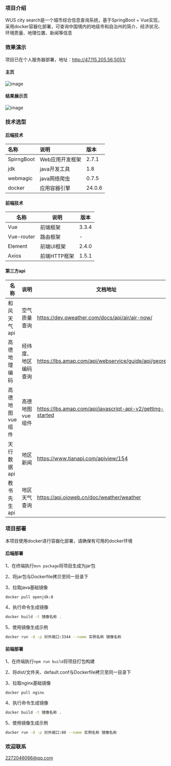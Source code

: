 ### 项目介绍

WUS city search是一个城市综合信息查询系统，基于SpringBoot + Vue实现，采用docker容器化部署，可查询中国境内的地级市和自治州的简介、经济状况、环境质量、地理位置、新闻等信息



### 效果演示

项目已在个人服务器部署，地址：http://47.115.205.56:5051/

#### 主页
![image](https://github.com/novelvast/WUScity/assets/113240184/0468c249-034b-402e-9012-659aa08bdd49)


#### 结果展示页
![image](https://github.com/novelvast/WUScity/assets/113240184/b8744bbf-c04e-41bc-a9b8-8dc03ae357c2)



### 技术选型

#### 后端技术

| 名称       | 说明            | 版本   |
| :--------- | :-------------- | :----- |
| SpirngBoot | Web应用开发框架 | 2.7.1  |
| jdk        | java开发工具    | 1.8    |
| webmagic   | java网络爬虫    | 0.7.5  |
| docker     | 应用容器引擎    | 24.0.6 |



#### 前端技术

| 名称       | 说明         | 版本  |
| ---------- | ------------ | ----- |
| Vue        | 前端框架     | 3.3.4 |
| Vue-router | 路由框架     | -     |
| Element    | 前端UI框架   | 2.4.0 |
| Axios      | 前端HTTP框架 | 1.5.1 |



#### 第三方api

| 名称            | 说明                 | 文档地址                                                   |
| --------------- | -------------------- | ---------------------------------------------------------- |
| 和风天气api     | 空气质量查询         | https://dev.qweather.com/docs/api/air/air-now/             |
| 高德地理编码    | 经纬度、地区编码查询 | https://lbs.amap.com/api/webservice/guide/api/georegeo     |
| 高德地图vue组件 | 高德地图vue组件      | https://lbs.amap.com/api/javascript-api-v2/getting-started |
| 天行数据api     | 地区新闻             | https://www.tianapi.com/apiview/154                        |
| 教书先生api     | 地区天气查询         | https://api.oioweb.cn/doc/weather/weather                  |



### 项目部署

本项目使用docker进行容器化部署，请确保有可用的docker环境

#### 后端部署

1、在终端执行`mvn package`将项目生成为jar包

2、将jar包与Dockerfile拷贝至同一目录下

3、拉取java基础镜像

```
docker pull openjdk:8
```

4、执行命令生成镜像

```bash
docker build -t 镜像名称 .
```

5、使用镜像生成示例

```bash
docker run -d -p 对外端口:3344 --name 实例名称 镜像名称
```



#### 前端部署

1、在终端执行`npm run build`将项目打包构建

2、将dist/文件夹、default.conf与Dockerfile拷贝至同一目录下

3、拉取nginx基础镜像

```
docker pull nginx
```

4、执行命令生成镜像

```bash
docker build -t 镜像名称 .
```

5、使用镜像生成示例

```bash
docker run -d -p 对外端口:80 --name 实例名称 镜像名称
```





### 欢迎联系

2272046066@qq.com

